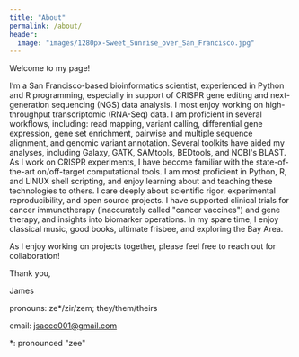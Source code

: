 ```yaml
---
title: "About"
permalink: /about/
header:
  image: "images/1280px-Sweet_Sunrise_over_San_Francisco.jpg"
---
```

Welcome to my page!

I’m a San Francisco-based bioinformatics scientist, experienced in Python and R programming, especially in support of CRISPR gene editing and next-generation sequencing (NGS) data analysis. I most enjoy working on high-throughput transcriptomic (RNA-Seq) data. I am proficient in several workflows, including: read mapping, variant calling, differential gene expression, gene set enrichment, pairwise and multiple sequence alignment, and genomic variant annotation. Several toolkits have aided my analyses, including Galaxy, GATK, SAMtools, BEDtools, and NCBI's BLAST. As I work on CRISPR experiments, I have become familiar with the state-of-the-art on/off-target computational tools. I am most proficient in Python, R, and LINUX shell scripting, and enjoy learning about and teaching these technologies to others. I care deeply about scientific rigor, experimental reproducibility, and open source projects. I have supported clinical trials for cancer immunotherapy (inaccurately called "cancer vaccines") and gene therapy, and insights into biomarker operations. In my spare time, I enjoy classical music, good books, ultimate frisbee, and exploring the Bay Area.

As I enjoy working on projects together, please feel free to reach out for collaboration! 

Thank you,

James

pronouns: ze*/zir/zem; they/them/theirs 

email: jsacco001@gmail.com

\*: pronounced "zee"



